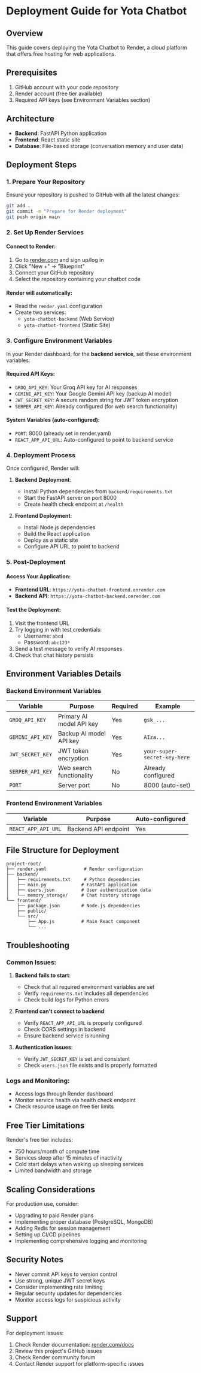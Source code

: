 # Deployment Guide for Yota Chatbot

## Overview
This guide covers deploying the Yota Chatbot to Render, a cloud platform that offers free hosting for web applications.

## Prerequisites
1. GitHub account with your code repository
2. Render account (free tier available)
3. Required API keys (see Environment Variables section)

## Architecture
- **Backend**: FastAPI Python application
- **Frontend**: React static site
- **Database**: File-based storage (conversation memory and user data)

## Deployment Steps

### 1. Prepare Your Repository
Ensure your repository is pushed to GitHub with all the latest changes:
```bash
git add .
git commit -m "Prepare for Render deployment"
git push origin main
```

### 2. Set Up Render Services

#### Connect to Render:
1. Go to [render.com](https://render.com) and sign up/log in
2. Click "New +" → "Blueprint"
3. Connect your GitHub repository
4. Select the repository containing your chatbot code

#### Render will automatically:
- Read the `render.yaml` configuration
- Create two services:
  - `yota-chatbot-backend` (Web Service)
  - `yota-chatbot-frontend` (Static Site)

### 3. Configure Environment Variables

In your Render dashboard, for the **backend service**, set these environment variables:

#### Required API Keys:
- `GROQ_API_KEY`: Your Groq API key for AI responses
- `GEMINI_API_KEY`: Your Google Gemini API key (backup AI model)
- `JWT_SECRET_KEY`: A secure random string for JWT token encryption
- `SERPER_API_KEY`: Already configured (for web search functionality)

#### System Variables (auto-configured):
- `PORT`: 8000 (already set in render.yaml)
- `REACT_APP_API_URL`: Auto-configured to point to backend service

### 4. Deployment Process

Once configured, Render will:

1. **Backend Deployment**:
   - Install Python dependencies from `backend/requirements.txt`
   - Start the FastAPI server on port 8000
   - Create health check endpoint at `/health`

2. **Frontend Deployment**:
   - Install Node.js dependencies
   - Build the React application
   - Deploy as a static site
   - Configure API URL to point to backend

### 5. Post-Deployment

#### Access Your Application:
- **Frontend URL**: `https://yota-chatbot-frontend.onrender.com`
- **Backend API**: `https://yota-chatbot-backend.onrender.com`

#### Test the Deployment:
1. Visit the frontend URL
2. Try logging in with test credentials:
   - Username: `abcd`
   - Password: `abc123*`
3. Send a test message to verify AI responses
4. Check that chat history persists

## Environment Variables Details

### Backend Environment Variables

| Variable | Purpose | Required | Example |
|----------|---------|----------|---------|
| `GROQ_API_KEY` | Primary AI model API key | Yes | `gsk_...` |
| `GEMINI_API_KEY` | Backup AI model API key | Yes | `AIza...` |
| `JWT_SECRET_KEY` | JWT token encryption | Yes | `your-super-secret-key-here` |
| `SERPER_API_KEY` | Web search functionality | No | Already configured |
| `PORT` | Server port | No | 8000 (auto-set) |

### Frontend Environment Variables

| Variable | Purpose | Auto-configured |
|----------|---------|-----------------|
| `REACT_APP_API_URL` | Backend API endpoint | Yes |

## File Structure for Deployment

```
project-root/
├── render.yaml              # Render configuration
├── backend/
│   ├── requirements.txt     # Python dependencies
│   ├── main.py             # FastAPI application
│   ├── users.json          # User authentication data
│   └── memory_storage/     # Chat history storage
└── frontend/
    ├── package.json        # Node.js dependencies
    ├── public/
    └── src/
        ├── App.js          # Main React component
        └── ...
```

## Troubleshooting

### Common Issues:

1. **Backend fails to start**:
   - Check that all required environment variables are set
   - Verify `requirements.txt` includes all dependencies
   - Check build logs for Python errors

2. **Frontend can't connect to backend**:
   - Verify `REACT_APP_API_URL` is properly configured
   - Check CORS settings in backend
   - Ensure backend service is running

3. **Authentication issues**:
   - Verify `JWT_SECRET_KEY` is set and consistent
   - Check `users.json` file exists and is properly formatted

### Logs and Monitoring:
- Access logs through Render dashboard
- Monitor service health via health check endpoint
- Check resource usage on free tier limits

## Free Tier Limitations

Render's free tier includes:
- 750 hours/month of compute time
- Services sleep after 15 minutes of inactivity
- Cold start delays when waking up sleeping services
- Limited bandwidth and storage

## Scaling Considerations

For production use, consider:
- Upgrading to paid Render plans
- Implementing proper database (PostgreSQL, MongoDB)
- Adding Redis for session management
- Setting up CI/CD pipelines
- Implementing comprehensive logging and monitoring

## Security Notes

- Never commit API keys to version control
- Use strong, unique JWT secret keys
- Consider implementing rate limiting
- Regular security updates for dependencies
- Monitor access logs for suspicious activity

## Support

For deployment issues:
1. Check Render documentation: [render.com/docs](https://render.com/docs)
2. Review this project's GitHub issues
3. Check Render community forum
4. Contact Render support for platform-specific issues
